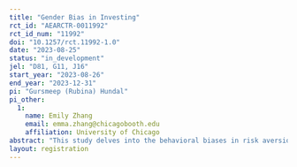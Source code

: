 ```yaml
---
title: "Gender Bias in Investing"
rct_id: "AEARCTR-0011992"
rct_id_num: "11992"
doi: "10.1257/rct.11992-1.0"
date: "2023-08-25"
status: "in_development"
jel: "D81, G11, J16"
start_year: "2023-08-26"
end_year: "2023-12-31"
pi: "Gursmeep (Rubina) Hundal"
pi_other:
  1:
    name: Emily Zhang
    email: emma.zhang@chicagobooth.edu
    affiliation: University of Chicago
abstract: "This study delves into the behavioral biases in risk aversion measurements, specifically focusing on differences by gender. Using online platforms like MTurk and Prolific, we aim to gather insights from participants across the United States, Denmark, and India. By presenting them with a series of investment choices and lottery options, we seek to understand the underlying factors that might influence their decisions. An added layer of the experiment involves priming participants with thoughts of authority figures, and assessing if this alters their risk preferences. The overarching goal is to investigate if there is a systematic mismeasurement in risk preferences based on gender and if societal norms across different geographies accentuate this potential discrepancy. The outcomes of this study can provide valuable insights into gender gaps in financial decision-making and inform future policies to address these disparities."
layout: registration
---
```


